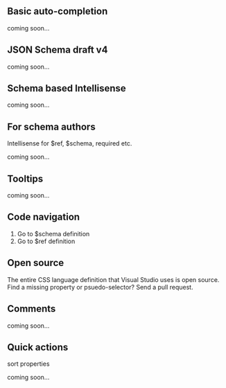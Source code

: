 ﻿<properties
			pageTitle="JSON"
			description="Short description of the page"
			slug="json"
			keywords="css, intellisense, stylesheets"
/>

## Basic auto-completion
coming soon...

## JSON Schema draft v4
coming soon...

## Schema based Intellisense
coming soon...

## For schema authors
Intellisense for $ref, $schema, required etc.

coming soon...

## Tooltips
coming soon...

## Code navigation
1. Go to $schema definition
2. Go to $ref definition

## Open source
The entire CSS language definition that Visual Studio uses is open source.
Find a missing property or psuedo-selector? Send a pull request.

## Comments
coming soon...

## Quick actions
sort properties

coming soon...